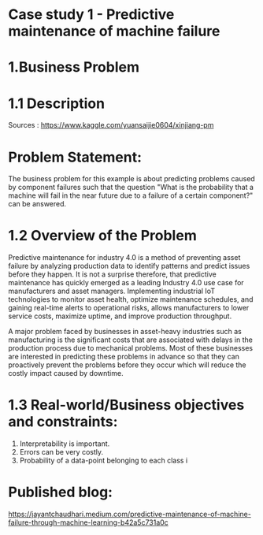 # Case study 1 - Predictive maintenance of machine failure
# 1.Business Problem

# 1.1 Description

Sources : https://www.kaggle.com/yuansaijie0604/xinjiang-pm

# Problem Statement:

The business problem for this example is about predicting problems caused by component failures such that the question "What is
the probability that a machine will fail in the near future due to a failure of a certain component?" can be answered.

# 1.2 Overview of the Problem

Predictive maintenance for industry 4.0 is a method of preventing asset failure by analyzing production data to identify patterns and
predict issues before they happen. It is not a surprise therefore, that predictive maintenance has quickly emerged as a leading
Industry 4.0 use case for manufacturers and asset managers. Implementing industrial IoT technologies to monitor asset health,
optimize maintenance schedules, and gaining real-time alerts to operational risks, allows manufacturers to lower service costs,
maximize uptime, and improve production throughput.

A major problem faced by businesses in asset-heavy industries such as manufacturing is the significant costs that are associated
with delays in the production process due to mechanical problems. Most of these businesses are interested in predicting these
problems in advance so that they can proactively prevent the problems before they occur which will reduce the costly impact caused
by downtime.

# 1.3 Real-world/Business objectives and constraints:

1. Interpretability is important.
2. Errors can be very costly.
3. Probability of a data-point belonging to each class i


# Published blog:
https://jayantchaudhari.medium.com/predictive-maintenance-of-machine-failure-through-machine-learning-b42a5c731a0c

